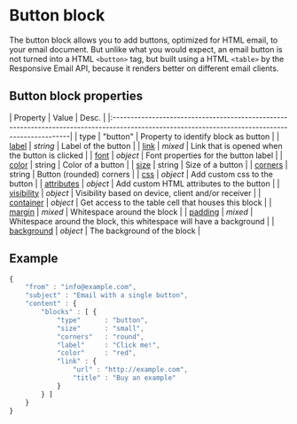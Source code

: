 # Button block

The button block allows you to add buttons, optimized for HTML email, to your 
email document. But unlike what you would expect, an email button is not turned 
into a HTML `<button>` tag, but built using a HTML `<table>` by the Responsive 
Email API, because it renders better on different email clients.

## Button block properties
| Property | Value | Desc.                                                                                                                        |
|:------------------------------------------------------------------------------------------------------------------------------------------------|
| type | "button" | Property to identify block as button                                                                                          |
| [label](copernica-docs:ResponsiveEmail/json/property-button-label) | _string_ | Label of the button                                             |
| [link](copernica-docs:ResponsiveEmail/json/property-link) | _mixed_ | Link that is opened when the button is clicked                            |
| [font](copernica-docs:ResponsiveEmail/json/property-font) | _object_ | Font properties for the button label                                     |
| [color](copernica-docs:ResponsiveEmail/json/property-button-color) | string | Color of a button                                                 |
| [size](copernica-docs:ResponsiveEmail/json/property-button-size) | string | Size of a button                                                    |
| [corners](copernica-docs:ResponsiveEmail/json/property-button-corners) | string | Button (rounded) corners                                      |
| [css](copernica-docs:ResponsiveEmail/json/property-css) | _object_ | Add custom css to the button                                               |
| [attributes](copernica-docs:ResponsiveEmail/json/property-attributes) | _object_ | Add custom HTML attributes to the button                     |
| [visibility](copernica-docs:ResponsiveEmail/json/property-visibility) | _object_ | Visibility based on device, client and/or receiver           |
| [container](copernica-docs:ResponsiveEmail/json/property-container) | _object_ | Get access to the table cell that houses this block            |
| [margin](copernica-docs:ResponsiveEmail/json/property-margin) | _mixed_ | Whitespace around the block                                           |
| [padding](copernica-docs:ResponsiveEmail/json/property-padding) | _mixed_ | Whitespace around the block, this whitespace will have a background |
| [background](copernica-docs:ResponsiveEmail/json/property-background) | _object_ | The background of the block                                  |

## Example

```javascript
{
    "from" : "info@example.com",
    "subject" : "Email with a single button",
    "content" : {
        "blocks" : [ {
            "type"      : "button",
            "size"      : "small",
            "corners"   : "round",
            "label"     : "Click me!",
            "color"     : "red",
            "link" : {
                "url" : "http://example.com",
                "title" : "Buy an example"
            }
        } ]
    }
}
```
